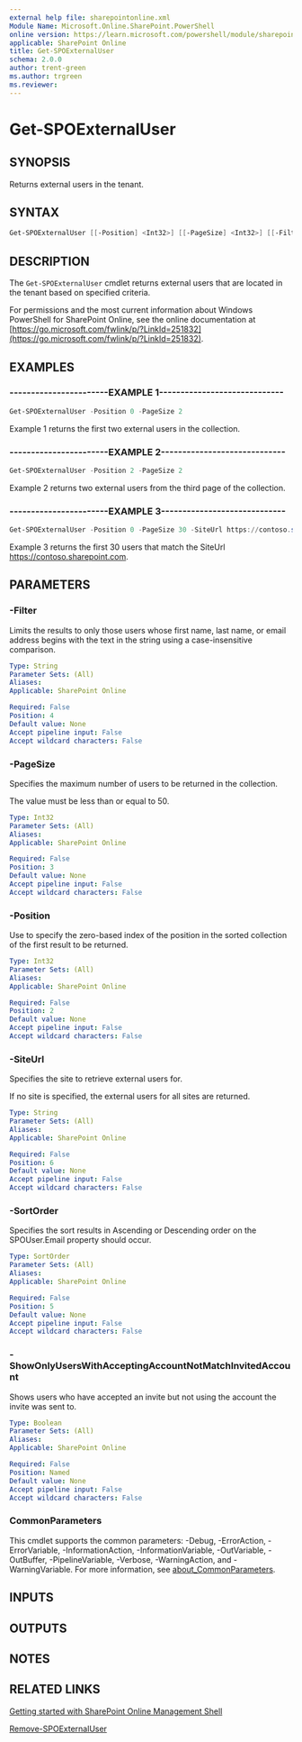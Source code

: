 ```yaml
---
external help file: sharepointonline.xml
Module Name: Microsoft.Online.SharePoint.PowerShell
online version: https://learn.microsoft.com/powershell/module/sharepoint-online/get-spoexternaluser
applicable: SharePoint Online
title: Get-SPOExternalUser
schema: 2.0.0
author: trent-green
ms.author: trgreen
ms.reviewer:
---
```


# Get-SPOExternalUser

## SYNOPSIS

Returns external users in the tenant.

## SYNTAX

```powershell
Get-SPOExternalUser [[-Position] <Int32>] [[-PageSize] <Int32>] [[-Filter] <String>] [[-SortOrder] <SortOrder>] [[-SiteUrl] <String>] [-ShowOnlyUsersWithAcceptingAccountNotMatchInvitedAccount <Boolean>] [<CommonParameters>]
```

## DESCRIPTION

The `Get-SPOExternalUser` cmdlet returns external users that are located in the tenant based on specified criteria.

For permissions and the most current information about Windows PowerShell for SharePoint Online, see the online documentation at [https://go.microsoft.com/fwlink/p/?LinkId=251832](https://go.microsoft.com/fwlink/p/?LinkId=251832).

## EXAMPLES

### -----------------------EXAMPLE 1-----------------------------

```powershell
Get-SPOExternalUser -Position 0 -PageSize 2
```

Example 1 returns the first two external users in the collection.

### -----------------------EXAMPLE 2-----------------------------

```powershell
Get-SPOExternalUser -Position 2 -PageSize 2
```

Example 2 returns two external users from the third page of the collection.

### -----------------------EXAMPLE 3-----------------------------

```powershell
Get-SPOExternalUser -Position 0 -PageSize 30 -SiteUrl https://contoso.sharepoint.com
```

Example 3 returns the first 30 users that match the SiteUrl <https://contoso.sharepoint.com>.

## PARAMETERS

### -Filter

Limits the results to only those users whose first name, last name, or email address begins with the text in the string using a case-insensitive comparison.

```yaml
Type: String
Parameter Sets: (All)
Aliases:
Applicable: SharePoint Online

Required: False
Position: 4
Default value: None
Accept pipeline input: False
Accept wildcard characters: False
```

### -PageSize

Specifies the maximum number of users to be returned in the collection.

The value must be less than or equal to 50.

```yaml
Type: Int32
Parameter Sets: (All)
Aliases:
Applicable: SharePoint Online

Required: False
Position: 3
Default value: None
Accept pipeline input: False
Accept wildcard characters: False
```

### -Position

Use to specify the zero-based index of the position in the sorted collection of the first result to be returned.

```yaml
Type: Int32
Parameter Sets: (All)
Aliases:
Applicable: SharePoint Online

Required: False
Position: 2
Default value: None
Accept pipeline input: False
Accept wildcard characters: False
```

### -SiteUrl

Specifies the site to retrieve external users for.

If no site is specified, the external users for all sites are returned.

```yaml
Type: String
Parameter Sets: (All)
Aliases:
Applicable: SharePoint Online

Required: False
Position: 6
Default value: None
Accept pipeline input: False
Accept wildcard characters: False
```

### -SortOrder

Specifies the sort results in Ascending or Descending order on the SPOUser.Email property should occur.

```yaml
Type: SortOrder
Parameter Sets: (All)
Aliases:
Applicable: SharePoint Online

Required: False
Position: 5
Default value: None
Accept pipeline input: False
Accept wildcard characters: False
```

### -ShowOnlyUsersWithAcceptingAccountNotMatchInvitedAccount

Shows users who have accepted an invite but not using the account the invite was sent to.

```yaml
Type: Boolean
Parameter Sets: (All)
Aliases:
Applicable: SharePoint Online

Required: False
Position: Named
Default value: None
Accept pipeline input: False
Accept wildcard characters: False
```

### CommonParameters

This cmdlet supports the common parameters: -Debug, -ErrorAction, -ErrorVariable, -InformationAction, -InformationVariable, -OutVariable, -OutBuffer, -PipelineVariable, -Verbose, -WarningAction, and -WarningVariable. For more information, see [about_CommonParameters](https://go.microsoft.com/fwlink/?LinkID=113216).

## INPUTS

## OUTPUTS

## NOTES

## RELATED LINKS

[Getting started with SharePoint Online Management Shell](https://learn.microsoft.com/powershell/sharepoint/sharepoint-online/connect-sharepoint-online?view=sharepoint-ps)

[Remove-SPOExternalUser](Remove-SPOExternalUser.md)
